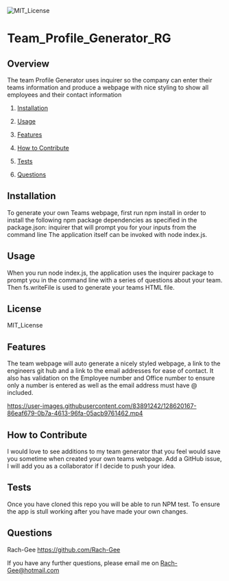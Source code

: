 ![MIT_License](https://img.shields.io/badge/MIT_License-License-green)
  
# Team_Profile_Generator_RG

## Overview
        
The team Profile Generator uses inquirer so the company can enter their teams information and produce a webpage with nice styling to show all employees and their contact information

1. [Installation](#Installation)

2. [Usage](#Usage)

3. [Features](#Features)

4. [How to Contribute](#How-to-Contribute)

5. [Tests](#Tests)

6. [Questions](#Questions)
        
## Installation
       
To generate your own Teams webpage, first run npm install in order to install the following npm package dependencies as specified in the package.json: inquirer that will prompt you for your inputs from the command line The application itself can be invoked with node index.js. 
       
## Usage
       
When you run node index.js, the application uses the inquirer package to prompt you in the command line with a series of questions about your team. Then fs.writeFile is used to generate your teams HTML file.

## License

MIT_License
       
## Features
       
The team webpage will auto generate a nicely styled webpage, a link to the engineers git hub and a link to the email addresses for ease of contact. It also has validation on the Employee number and Office number to ensure only a number is entered as well as the email address must have @ included. 

https://user-images.githubusercontent.com/83891242/128620167-86eaf679-0b7a-4613-96fa-05acb9761462.mp4
       
## How to Contribute
        
I would love to see additions to my team generator that you feel would save you sometime when created your own teams webpage. Add a GitHub issue, I will add you as a collaborator if I decide to push your idea.
        
## Tests
Once you have cloned this repo you will be able to run NPM test. To ensure the app is  stull working after you have made your own changes.
    
## Questions
Rach-Gee
https://github.com/Rach-Gee

If you have any further questions, please email me on Rach-Gee@hotmail.com
